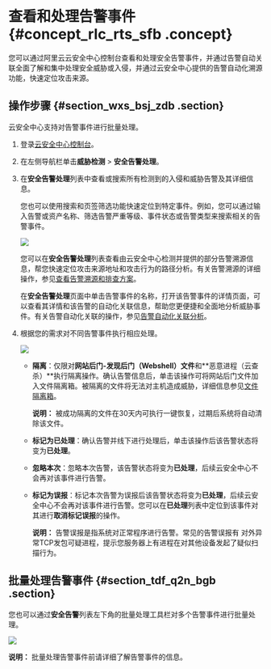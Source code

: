 # 查看和处理告警事件 {#concept_rlc_rts_sfb .concept}

您可以通过阿里云云安全中心控制台查看和处理安全告警事件，并通过告警自动关联全面了解和集中处理安全威胁或入侵，并通过云安全中心提供的告警自动化溯源功能，快速定位攻击来源。

## 操作步骤 {#section_wxs_bsj_zdb .section}

云安全中心支持对告警事件进行批量处理。

1.  登录[云安全中心控制台](https://yundun.console.aliyun.com/?p=sas)。
2.  在左侧导航栏单击**威胁检测** \> **安全告警处理**。
3.  在**安全告警处理**列表中查看或搜索所有检测到的入侵和威胁告警及其详细信息。

    您也可以使用搜索和页签筛选功能快速定位到特定事件。例如，您可以通过输入告警或资产名称、筛选告警严重等级、事件状态或告警类型来搜索相关的告警事件。

    ![](http://static-aliyun-doc.oss-cn-hangzhou.aliyuncs.com/assets/img/61174/156275173351002_zh-CN.png)

    您可以在**安全告警处理**列表查看由云安全中心检测并提供的部分告警溯源信息，帮您快速定位攻击来源地址和攻击行为的路径分析。有关告警溯源的详细操作，参见[查看告警溯源和排查方案](intl.zh-CN/用户指南/安全告警处理/查看告警溯源和排查方案.md#)。

    在**安全告警处理**页面中单击告警事件的名称，打开该告警事件的详情页面，可以查看其详情和该告警的自动化关联信息，帮助您更便捷和全面地分析威胁事件。有关告警自动化关联的操作，参见[告警自动化关联分析](intl.zh-CN/用户指南/安全告警处理/告警自动化关联分析.md#)。

4.  根据您的需求对不同告警事件执行相应处理。

    ![](http://static-aliyun-doc.oss-cn-hangzhou.aliyuncs.com/assets/img/61174/156275173350975_zh-CN.png)

    -   **隔离**：仅限对**网站后门-发现后门（Webshell）文件**和**恶意进程（云查杀）**执行隔离操作。确认告警信息后，单击该操作可将网站后门文件加入文件隔离箱。被隔离的文件将无法对主机造成威胁，详细信息参见[文件隔离箱](intl.zh-CN/用户指南/安全告警处理/文件隔离箱.md#)。

        **说明：** 被成功隔离的文件在30天内可执行一键恢复，过期后系统将自动清除该文件。

    -   **标记为已处理**：确认告警并线下进行处理后，单击该操作后该告警状态将变为**已处理**。
    -   **忽略本次**：忽略本次告警，该告警状态将变为**已处理**，后续云安全中心不会再对该事件进行告警。
    -   **标记为误报**：标记本次告警为误报后该告警状态将变为**已处理**，后续云安全中心不会再对该事件进行告警。您可以在**已处理**列表中定位到该事件对其进行**取消标记误报**的操作。

        **说明：** 告警误报是指系统对正常程序进行告警。常见的告警误报有 对外异常TCP发包可疑进程，提示您服务器上有进程在对其他设备发起了疑似扫描行为。


## 批量处理告警事件 {#section_tdf_q2n_bgb .section}

您也可以通过**安全告警**列表左下角的批量处理工具栏对多个告警事件进行批量处理。

![](http://static-aliyun-doc.oss-cn-hangzhou.aliyuncs.com/assets/img/61174/156275173350977_zh-CN.png)

**说明：** 批量处理告警事件前请详细了解告警事件的信息。

